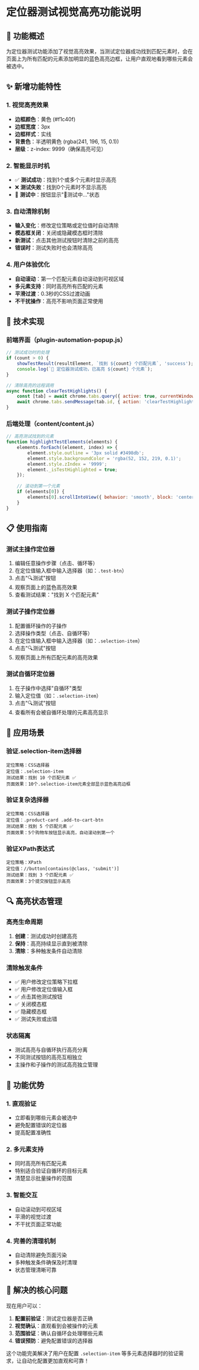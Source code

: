 # 定位器测试视觉高亮功能说明

## 🎯 功能概述

为定位器测试功能添加了视觉高亮效果，当测试定位器成功找到匹配元素时，会在页面上为所有匹配的元素添加明显的蓝色高亮边框，让用户直观地看到哪些元素会被选中。

## ✨ 新增功能特性

### 1. 视觉高亮效果
- **边框颜色**：黄色 (#f1c40f)
- **边框宽度**：3px
- **边框样式**：实线
- **背景色**：半透明黄色 (rgba(241, 196, 15, 0.1))
- **层级**：z-index: 9999（确保高亮可见）

### 2. 智能显示时机
- ✅ **测试成功**：找到1个或多个元素时显示高亮
- ❌ **测试失败**：找到0个元素时不显示高亮
- 🔄 **测试中**：按钮显示"🔄测试中..."状态

### 3. 自动清除机制
- **输入变化**：修改定位策略或定位值时自动清除
- **模态框关闭**：关闭或隐藏模态框时清除
- **新测试**：点击其他测试按钮时清除之前的高亮
- **错误时**：测试失败时也会清除高亮

### 4. 用户体验优化
- **自动滚动**：第一个匹配元素自动滚动到可视区域
- **多元素支持**：同时高亮所有匹配的元素
- **平滑过渡**：0.3秒的CSS过渡动画
- **不干扰操作**：高亮不影响页面正常使用

## 🔧 技术实现

### 前端界面（plugin-automation-popup.js）
```javascript
// 测试成功时的处理
if (count > 0) {
    showTestResult(resultElement, `找到 ${count} 个匹配元素`, 'success');
    console.log(`🎯 定位器测试成功，已高亮 ${count} 个元素`);
}

// 清除高亮的远程调用
async function clearTestHighlights() {
    const [tab] = await chrome.tabs.query({ active: true, currentWindow: true });
    await chrome.tabs.sendMessage(tab.id, { action: 'clearTestHighlights' });
}
```

### 后端处理（content/content.js）
```javascript
// 高亮测试找到的元素
function highlightTestElements(elements) {
    elements.forEach((element, index) => {
        element.style.outline = '3px solid #3498db';
        element.style.backgroundColor = 'rgba(52, 152, 219, 0.1)';
        element.style.zIndex = '9999';
        element._isTestHighlighted = true;
    });
    
    // 滚动到第一个元素
    if (elements[0]) {
        elements[0].scrollIntoView({ behavior: 'smooth', block: 'center' });
    }
}
```

## 📋 使用指南

### 测试主操作定位器
1. 编辑任意操作步骤（点击、循环等）
2. 在定位值输入框中输入选择器（如：`.test-btn`）
3. 点击"🔍测试"按钮
4. 观察页面上的蓝色高亮效果
5. 查看测试结果："找到 X 个匹配元素"

### 测试子操作定位器
1. 配置循环操作的子操作
2. 选择操作类型（点击、自循环等）
3. 在定位值输入框中输入选择器（如：`.selection-item`）
4. 点击"🔍测试"按钮
5. 观察页面上所有匹配元素的高亮效果

### 测试自循环定位器
1. 在子操作中选择"自循环"类型
2. 输入定位值（如：`.selection-item`）
3. 点击"🔍测试"按钮
4. 查看所有会被自循环处理的元素高亮显示

## 🎯 应用场景

### 验证.selection-item选择器
```
定位策略：CSS选择器
定位值：.selection-item
测试结果：找到 10 个匹配元素 ✅
页面效果：10个.selection-item元素全部显示蓝色高亮边框
```

### 验证复杂选择器
```
定位策略：CSS选择器
定位值：.product-card .add-to-cart-btn
测试结果：找到 5 个匹配元素 ✅
页面效果：5个购物车按钮显示高亮，自动滚动到第一个
```

### 验证XPath表达式
```
定位策略：XPath
定位值：//button[contains(@class, 'submit')]
测试结果：找到 3 个匹配元素 ✅
页面效果：3个提交按钮显示高亮
```

## 🔍 高亮状态管理

### 高亮生命周期
1. **创建**：测试成功时创建高亮
2. **保持**：高亮持续显示直到被清除
3. **清除**：多种触发条件自动清除

### 清除触发条件
- ✅ 用户修改定位策略下拉框
- ✅ 用户修改定位值输入框
- ✅ 点击其他测试按钮
- ✅ 关闭模态框
- ✅ 隐藏模态框
- ✅ 测试失败或出错

### 状态隔离
- 测试高亮与自循环执行高亮分离
- 不同测试按钮的高亮互相独立
- 主操作和子操作的测试高亮独立管理

## 🚀 功能优势

### 1. 直观验证
- 立即看到哪些元素会被选中
- 避免配置错误的定位器
- 提高配置准确性

### 2. 多元素支持
- 同时高亮所有匹配元素
- 特别适合验证自循环的目标元素
- 清楚显示批量操作的范围

### 3. 智能交互
- 自动滚动到可视区域
- 平滑的视觉过渡
- 不干扰页面正常功能

### 4. 完善的清理机制
- 自动清除避免页面污染
- 多种触发条件确保及时清理
- 状态管理清晰可靠

## 🎉 解决的核心问题

现在用户可以：
1. **配置前验证**：测试定位器是否正确
2. **视觉确认**：直观看到会被操作的元素
3. **范围验证**：确认自循环会处理哪些元素
4. **错误预防**：避免配置错误的选择器

这个功能完美解决了用户在配置 `.selection-item` 等多元素选择器时的验证需求，让自动化配置更加直观和可靠！
